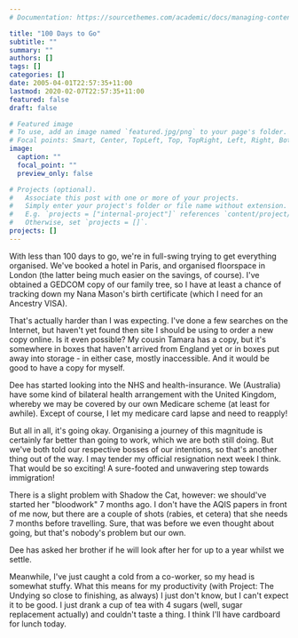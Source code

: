 ```yaml
---
# Documentation: https://sourcethemes.com/academic/docs/managing-content/

title: "100 Days to Go"
subtitle: ""
summary: ""
authors: []
tags: []
categories: []
date: 2005-04-01T22:57:35+11:00
lastmod: 2020-02-07T22:57:35+11:00
featured: false
draft: false

# Featured image
# To use, add an image named `featured.jpg/png` to your page's folder.
# Focal points: Smart, Center, TopLeft, Top, TopRight, Left, Right, BottomLeft, Bottom, BottomRight.
image:
  caption: ""
  focal_point: ""
  preview_only: false

# Projects (optional).
#   Associate this post with one or more of your projects.
#   Simply enter your project's folder or file name without extension.
#   E.g. `projects = ["internal-project"]` references `content/project/deep-learning/index.md`.
#   Otherwise, set `projects = []`.
projects: []
---
```

With less than 100 days to go, we're in full-swing trying to get everything organised. We've booked a hotel in Paris, and organised floorspace in London (the latter being much easier on the savings, of course). I've obtained a GEDCOM copy of our family tree, so I have at least a chance of tracking down my Nana Mason's birth certificate (which I need for an Ancestry VISA).

That's actually harder than I was expecting. I've done a few searches on the Internet, but haven't yet found then site I should be using to order a new copy online. Is it even possible? My cousin Tamara has a copy, but it's somewhere in boxes that haven't arrived from England yet or in boxes put away into storage - in either case, mostly inaccessible. And it would be good to have a copy for myself.

Dee has started looking into the NHS and health-insurance. We (Australia) have some kind of bilateral health arrangement with the United Kingdom, whereby we may be covered by our own Medicare scheme (at least for awhile). Except of course, I let my medicare card lapse and need to reapply!

But all in all, it's going okay. Organising a journey of this magnitude is certainly far better than going to work, which we are both still doing. But we've both told our respective bosses of our intentions, so that's another thing out of the way. I may tender my official resignation next week I think. That would be so exciting! A sure-footed and unwavering step towards immigration!

There is a slight problem with Shadow the Cat, however: we should've started her "bloodwork" 7 months ago. I don't have the AQIS papers in front of me now, but there are a couple of shots (rabies, et cetera) that she needs 7 months before travelling. Sure, that was before we even thought about going, but that's nobody's problem but our own.

Dee has asked her brother if he will look after her for up to a year whilst we settle.

Meanwhile, I've just caught a cold from a co-worker, so my head is somewhat stuffy. What this means for my productivity (with Project: The Undying so close to finishing, as always) I just don't know, but I can't expect it to be good. I just drank a cup of tea with 4 sugars (well, sugar replacement actually) and couldn't taste a thing. I think I'll have cardboard for lunch today.
